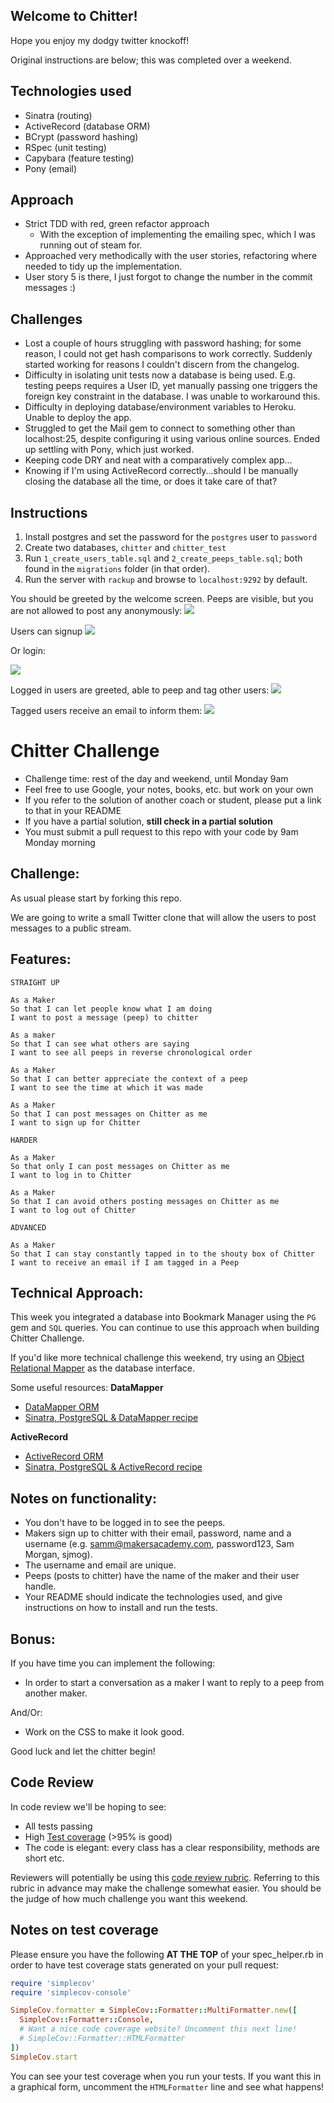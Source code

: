 Welcome to Chitter!
-------------

Hope you enjoy my dodgy twitter knockoff!

Original instructions are below; this was completed over a weekend.

Technologies used
-----------

- Sinatra (routing)
- ActiveRecord (database ORM)
- BCrypt (password hashing)
- RSpec (unit testing)
- Capybara (feature testing)
- Pony (email)

Approach
-----

- Strict TDD with red, green refactor approach
    - With the exception of implementing the emailing spec, which I was running out of steam for.
- Approached very methodically with the user stories, refactoring where needed to tidy up the implementation.
- User story 5 is there, I just forgot to change the number in the commit messages :)


Challenges
-----

- Lost a couple of hours struggling with password hashing; for some reason, I could not get hash comparisons to work correctly. Suddenly started working for reasons I couldn't discern from the changelog. 
- Difficulty in isolating unit tests now a database is being used. E.g. testing peeps requires a User ID, yet manually passing one triggers the foreign key constraint in the database. I was unable to workaround this.
- Difficulty in deploying database/environment variables to Heroku. Unable to deploy the app.
- Struggled to get the Mail gem to connect to something other than localhost:25, despite configuring it using various online sources. Ended up settling with Pony, which just worked.
- Keeping code DRY and neat with a comparatively complex app...
- Knowing if I'm using ActiveRecord correctly...should I be manually closing the database all the time, or does it take care of that? 

Instructions
----

1. Install postgres and set the password for the `postgres` user to `password`
1. Create two databases, `chitter` and `chitter_test`
1. Run `1_create_users_table.sql` and `2_create_peeps_table.sql`; both found in the `migrations` folder (in that order).
1. Run the server with `rackup` and browse to `localhost:9292` by default.

You should be greeted by the welcome screen. Peeps are visible, but you are not allowed to post any anonymously:
![](readme/welcome.png)

Users can signup
![](readme/signup.png)

Or login:

![](readme/login.png)

Logged in users are greeted, able to peep and tag other users:
![](readme/logged_in.png)

Tagged users receive an email to inform them:
![](readme/emailed.png)










Chitter Challenge
=================

* Challenge time: rest of the day and weekend, until Monday 9am
* Feel free to use Google, your notes, books, etc. but work on your own
* If you refer to the solution of another coach or student, please put a link to that in your README
* If you have a partial solution, **still check in a partial solution**
* You must submit a pull request to this repo with your code by 9am Monday morning

Challenge:
-------

As usual please start by forking this repo.

We are going to write a small Twitter clone that will allow the users to post messages to a public stream.

Features:
-------

```
STRAIGHT UP

As a Maker
So that I can let people know what I am doing  
I want to post a message (peep) to chitter

As a maker
So that I can see what others are saying  
I want to see all peeps in reverse chronological order

As a Maker
So that I can better appreciate the context of a peep
I want to see the time at which it was made

As a Maker
So that I can post messages on Chitter as me
I want to sign up for Chitter

HARDER

As a Maker
So that only I can post messages on Chitter as me
I want to log in to Chitter

As a Maker
So that I can avoid others posting messages on Chitter as me
I want to log out of Chitter

ADVANCED

As a Maker
So that I can stay constantly tapped in to the shouty box of Chitter
I want to receive an email if I am tagged in a Peep
```

Technical Approach:
-----

This week you integrated a database into Bookmark Manager using the `PG` gem and `SQL` queries. You can continue to use this approach when building Chitter Challenge.

If you'd like more technical challenge this weekend, try using an [Object Relational Mapper](https://en.wikipedia.org/wiki/Object-relational_mapping) as the database interface.

Some useful resources:
**DataMapper**
- [DataMapper ORM](https://datamapper.org/)
- [Sinatra, PostgreSQL & DataMapper recipe](http://recipes.sinatrarb.com/p/databases/postgresql-datamapper)

**ActiveRecord**
- [ActiveRecord ORM](https://guides.rubyonrails.org/active_record_basics.html)
- [Sinatra, PostgreSQL & ActiveRecord recipe](http://recipes.sinatrarb.com/p/databases/postgresql-activerecord?#article)


Notes on functionality:
------

* You don't have to be logged in to see the peeps.
* Makers sign up to chitter with their email, password, name and a username (e.g. samm@makersacademy.com, password123, Sam Morgan, sjmog).
* The username and email are unique.
* Peeps (posts to chitter) have the name of the maker and their user handle.
* Your README should indicate the technologies used, and give instructions on how to install and run the tests.

Bonus:
-----

If you have time you can implement the following:

* In order to start a conversation as a maker I want to reply to a peep from another maker.

And/Or:

* Work on the CSS to make it look good.

Good luck and let the chitter begin!

Code Review
-----------

In code review we'll be hoping to see:

* All tests passing
* High [Test coverage](https://github.com/makersacademy/course/blob/master/pills/test_coverage.md) (>95% is good)
* The code is elegant: every class has a clear responsibility, methods are short etc.

Reviewers will potentially be using this [code review rubric](docs/review.md).  Referring to this rubric in advance may make the challenge somewhat easier.  You should be the judge of how much challenge you want this weekend.

Notes on test coverage
----------------------

Please ensure you have the following **AT THE TOP** of your spec_helper.rb in order to have test coverage stats generated
on your pull request:

```ruby
require 'simplecov'
require 'simplecov-console'

SimpleCov.formatter = SimpleCov::Formatter::MultiFormatter.new([
  SimpleCov::Formatter::Console,
  # Want a nice code coverage website? Uncomment this next line!
  # SimpleCov::Formatter::HTMLFormatter
])
SimpleCov.start
```

You can see your test coverage when you run your tests. If you want this in a graphical form, uncomment the `HTMLFormatter` line and see what happens!
